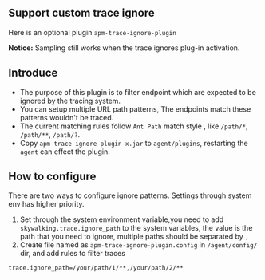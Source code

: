 ## Support custom trace ignore
Here is an optional plugin `apm-trace-ignore-plugin`

**Notice:**
Sampling still works when the trace ignores plug-in activation.

## Introduce
- The purpose of this plugin is to filter endpoint which are expected to be ignored by the tracing system.
- You can setup multiple URL path patterns, The endpoints match these patterns wouldn't be traced.
- The current matching rules follow `Ant Path` match style , like `/path/*`, `/path/**`, `/path/?`.
- Copy `apm-trace-ignore-plugin-x.jar` to `agent/plugins`, restarting the `agent` can effect the plugin.                                                                                                         

## How to configure
There are two ways to configure ignore patterns. Settings through system env has higher priority.
 1. Set through the system environment variable,you need to add `skywalking.trace.ignore_path` to the system variables, the value is the path that you need to ignore, multiple paths should be separated by `,`
 2. Create file named as `apm-trace-ignore-plugin.config` in `/agent/config/` dir, and add rules to filter traces
```
trace.ignore_path=/your/path/1/**,/your/path/2/**
```

